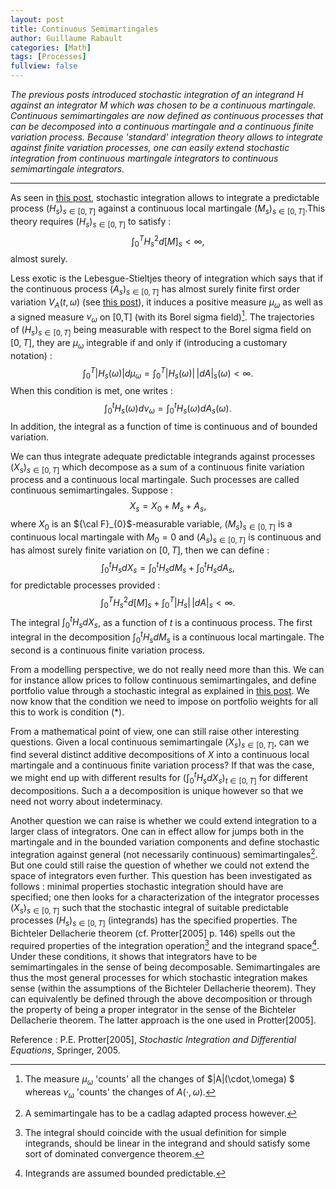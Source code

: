 ```yaml
--- 
layout: post 
title: Continuous Semimartingales 
author: Guillaume Rabault
categories: [Math]
tags: [Processes] 
fullview: false 
--- 
```


*The previous posts introduced
stochastic integration of an integrand $H$ against an integrator $M$
which was chosen to be a continuous martingale. Continuous
semimartingales are now defined as continuous processes that can be
decomposed into a continuous martingale and a continuous finite
variation process. Because 'standard' integration theory allows to
integrate against finite variation processes, one can easily extend
stochastic integration from continuous martingale integrators to
continuous semimartingale integrators.*

* * * * *

As seen in [this
post](/math/2013/05/29/quadratic-variation-and-stochastic-integration.html "QUADRATIC VARIATION AND STOCHASTIC INTEGRATION"),
stochastic integration allows to integrate a predictable process
$(H_{s})_{s \in [0,T]}$ against a continuous local martingale
$(M_{s})_{s \in [0,T]}$.This theory requires $(H_{s})_{s \in
[0,T]}$ to satisfy :
$$\int_{0}^{T}H^{2}_{s}d[M]_{s}<\infty,$$ almost surely.

Less exotic is the Lebesgue-Stieltjes theory of integration which says
that if the continuous process $(A_{s})_{s \in [0,T]}$ has almost
surely finite first order variation $V_{A}(t,\omega)$ (see [this
post](/math/2013/05/29/quadratic-variation-and-stochastic-integration.html "QUADRATIC VARIATION AND STOCHASTIC INTEGRATION")),
it induces a positive measure $\mu_{\omega}$ as well as a signed
measure $\nu_{\omega}$ on [0,T] (with its Borel sigma
field)[^1]. The trajectories of $(H_{s})_{s \in [0,T]}$
being measurable with respect to the Borel sigma field on $[0,T]$,
they are $\mu_{\omega}$ integrable if and only if (introducing a
customary notation)
:$$\int_{0}^{T}|H_{s}(\omega)|d\mu_{\omega}=\int_{0}^{T}|H_{s}(\omega)|\,|dA
|_{s}(\omega)<\infty.$$ When this condition is met, one writes :
$$\int_{0}^{t}H_{s}(\omega)d\nu_{\omega}=\int_{0}^{t}H_{s}(\omega)dA_{s}(\omega).$$
In addition, the integral as a function of time is continuous and of
bounded variation.

We can thus integrate adequate predictable integrands against processes
$(X_{s})_{s \in [0,T]}$ which decompose as a sum of a continuous
finite variation process and a continuous local martingale. Such
processes are called continuous semimartingales. Suppose :
$$X_{s}=X_{0}+M_{s}+A_{s},$$ where $X_{0}$ is an ${\cal
F}_{0}$-measurable variable, $(M_{s})_{s \in [0,T]}$ is a
continuous local martingale with $M_{0}=0$ and $(A_{s})_{s \in
[0,T]}$ is continuous and has almost surely finite variation on
$[0,T]$, then we can define :
$$\int_{0}^{t}H_{s}dX_{s}=\int_{0}^{t}H_{s}dM_{s}+\int_{0}^{t}H_{s}dA_{s},$$
for predictable processes provided :
$$\int_{0}^{T}H^{2}_{s}d[M]_{s}+\int_{0}^{T}|H_{s}|\,|dA
|_{s}<\infty. \tag{*}$$ The integral
$\int_{0}^{t}H_{s}dX_{s}$, as a function of $t$ is a continuous
process. The first integral in the decomposition
$\int_{0}^{t}H_{s}dM_{s}$ is a continuous local martingale. The
second is a continuous finite variation process.

From a modelling perspective, we do not really need more than this. We
can for instance allow prices to follow continuous semimartingales, and
define portfolio value through a stochastic integral as explained in
[this
post](/finance/2013/04/06/portfolio-returns.html "PORTFOLIO RETURNS").
We now know that the condition we need to impose on portfolio weights
for all this to work is condition (*).

From a mathematical point of view, one can still raise other interesting
questions. Given a local continuous semimartingale $(X_{s})_{s \in
[0,T]}$, can we find several distinct additive decompositions of $X$
into a continuous local martingale and a continuous finite variation
process? If that was the case, we might end up with different results
for $(\int_{0}^{t}H_{s}dX_{s})_{t \in [0,T]}$ for different
decompositions. Such a a decomposition is unique however so that we need
not worry about indeterminacy.

Another question we can raise is whether we could extend integration to
a larger class of integrators. One can in effect allow for jumps both in
the martingale and in the bounded variation components and define
stochastic integration against general (not necessarily continuous)
semimartingales[^2]. But one could still raise the question of
whether we could not extend the space of integrators even further. This
question has been investigated as follows : minimal properties
stochastic integration should have are specified; one then looks for a
characterization of the integrator processes $(X_{s})_{s \in
[0,T]}$ such that the stochastic integral of suitable predictable
processes $(H_{s})_{s \in [0,T]}$ (integrands) has the specified
properties. The Bichteler Dellacherie theorem (cf. Protter[2005] p. 146)
spells out the required properties of the integration
operation[^3] and the integrand space[^4]. Under these
conditions, it shows that integrators have to be semimartingales in the
sense of being decomposable. Semimartingales are thus the most general
processes for which stochastic integration makes sense (within the
assumptions of the Bichteler Dellacherie theorem). They can equivalently
be defined through the above decomposition or through the property of
being a proper integrator in the sense of the Bichteler Dellacherie
theorem. The latter approach is the one used in Protter[2005].

Reference : P.E. Protter[2005], *Stochastic Integration and Differential
Equations*, Springer, 2005.


[^1]:  The measure $\mu_{\omega}$ 'counts' all the changes of
    $|A|(\cdot,\omega) $ whereas $\nu_{\omega}$ 'counts' the
    changes of $A(\cdot,\omega)$.

[^2]:  A semimartingale has to be a cadlag adapted process however.


[^3]:  The integral should coincide with the usual definition for simple
    integrands, should be linear in the integrand and should satisfy
    some sort of dominated convergence theorem.

[^4]:  Integrands are assumed bounded predictable. 
